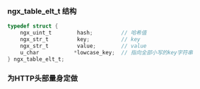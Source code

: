 ### ngx_table_elt_t 结构

```C
typedef struct {
    ngx_uint_t        hash;			// 哈希值
    ngx_str_t         key;			// key
    ngx_str_t         value;		// value
    u_char           *lowcase_key;	// 指向全部小写的key字符串
} ngx_table_elt_t;

```

###  为HTTP头部量身定做

